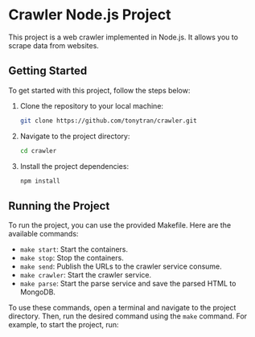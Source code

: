 # Crawler Node.js Project

This project is a web crawler implemented in Node.js. It allows you to scrape data from websites.

## Getting Started

To get started with this project, follow the steps below:

1. Clone the repository to your local machine:

   ```bash
   git clone https://github.com/tonytran/crawler.git
   ```

2. Navigate to the project directory:

   ```bash
   cd crawler
   ```

3. Install the project dependencies:

   ```bash
   npm install
   ```

## Running the Project

To run the project, you can use the provided Makefile. Here are the available commands:

- `make start`: Start the containers.
- `make stop`: Stop the containers.
- `make send`: Publish the URLs to the crawler service consume.
- `make crawler`: Start the crawler service.
- `make parse`: Start the parse service and save the parsed HTML to MongoDB.

To use these commands, open a terminal and navigate to the project directory. Then, run the desired command using the `make` command. For example, to start the project, run:
